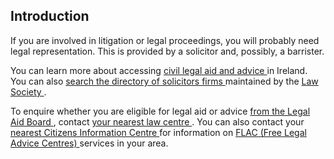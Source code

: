 ##  Introduction

If you are involved in litigation or legal proceedings, you will probably need
legal representation. This is provided by a solicitor and, possibly, a
barrister.

You can learn more about accessing [ civil legal aid and advice
](/en/justice/legal-aid-and-advice/civil-legal-advice-and-legal-aid/) in
Ireland. You can also [ search the directory of solicitors firms
](http://www.lawsociety.ie/Find-a-Solicitor/Solicitor-Firm-Search/) maintained
by the [ Law Society ](https://www.lawsociety.ie/) .

To enquire whether you are eligible for legal aid or advice [ from the Legal
Aid Board ](/en/justice/legal-aid-and-advice/legal-aid-board/) , contact [
your nearest law centre
](http://www.legalaidboard.ie/lab/Publishing.nsf/Content/Law_Centres) . You
can also contact your [ nearest Citizens Information Centre
](http://centres.citizensinformation.ie/) for information on [ FLAC (Free
Legal Advice Centres) ](http://www.flac.ie/) services in your area.
